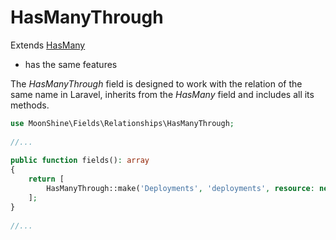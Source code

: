 # HasManyThrough

Extends [HasMany](https://moonshine-laravel.com/docs/resource/fields/fields-has_many)
* has the same features    

The *HasManyThrough* field is designed to work with the relation of the same name in Laravel, inherits from the *HasMany* field and includes all its methods.

```php
use MoonShine\Fields\Relationships\HasManyThrough; 
 
//...
 
public function fields(): array
{
    return [
        HasManyThrough::make('Deployments', 'deployments', resource: new DeploymentResource()) 
    ];
}
 
//...
```



